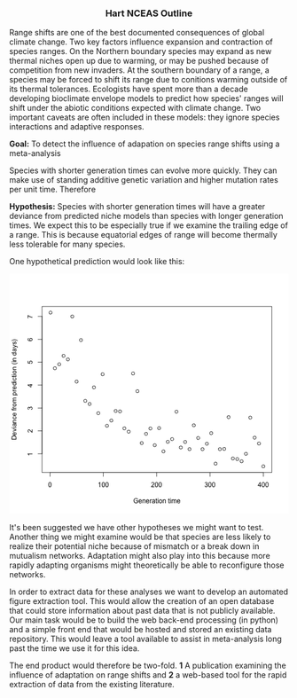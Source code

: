 ### <div align="center">Hart NCEAS Outline </div>

Range shifts are one of the best documented consequences of global climate change.  Two key factors influence expansion and contraction of species ranges. On the Northern boundary species may expand as new thermal niches open up due to warming, or may be pushed because of competition from new invaders. At the southern boundary of a range, a species may be forced to shift its range due to conitions warming outside of its thermal tolerances.  Ecologists have spent more than a decade developing bioclimate envelope models to predict how species' ranges will shift under the abiotic conditions expected with climate change.  Two important caveats are often included in these models:  they ignore species interactions and adaptive responses.  

**Goal:** To detect the influence of adapation on species range shifts using a meta-analysis

Species with shorter generation times can evolve more quickly.  They can make use of standing additive genetic variation and higher mutation rates per unit time. Therefore 

**Hypothesis:** Species with shorter generation times will have a greater deviance from predicted niche models than species with longer generation times.
We expect this to be especially true if we examine the trailing edge of a range.  This is because equatorial edges of range will become thermally less tolerable for many species.  

One hypothetical prediction would look like this:

![plot of chunk unnamed-chunk-1](figure/unnamed-chunk-1.png) 


It's been suggested we have other hypotheses we might want to test. Another thing we might examine would be that species are less likely to realize their potential niche because of mismatch or a break down in mutualism networks.  Adaptation might also play into this because more rapidly adapting organisms might theoretically be able to reconfigure those networks.

In order to extract data for these analyses we want to develop an automated figure extraction tool.  This would allow the creation of an open database that could store information about past data that is not publicly available.  Our main task would be to build the web back-end processing (in python) and a simple front end that would be hosted and stored an existing data repository.  This would leave a tool available to assist in meta-analysis long past the time we use it for this idea.

The end product would therefore be two-fold.  **1** A publication examining the influence of adaptation on range shifts and  **2** a web-based tool for the rapid extraction of data from the existing literature.

